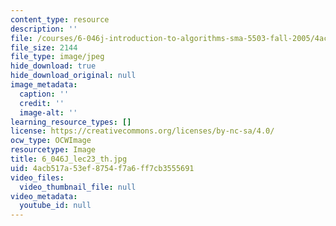 ```yaml
---
content_type: resource
description: ''
file: /courses/6-046j-introduction-to-algorithms-sma-5503-fall-2005/4acb517a53ef8754f7a6ff7cb3555691_6_046J_lec23_th.jpg
file_size: 2144
file_type: image/jpeg
hide_download: true
hide_download_original: null
image_metadata:
  caption: ''
  credit: ''
  image-alt: ''
learning_resource_types: []
license: https://creativecommons.org/licenses/by-nc-sa/4.0/
ocw_type: OCWImage
resourcetype: Image
title: 6_046J_lec23_th.jpg
uid: 4acb517a-53ef-8754-f7a6-ff7cb3555691
video_files:
  video_thumbnail_file: null
video_metadata:
  youtube_id: null
---
```

